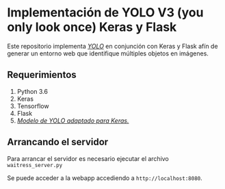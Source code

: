 # Implementación de YOLO V3 (you only look once) Keras y Flask

Este repositorio implementa [*YOLO*](https://pjreddie.com/darknet/yolo/) en conjunción con Keras y Flask afín de generar un entorno web que identifique múltiples objetos en imágenes.


## Requerimientos

1. Python 3.6 
2. Keras
3. Tensorflow
4. Flask
5. [*Modelo de YOLO adaptado para Keras.*](https://github.com/qqwweee/keras-yolo3)

## Arrancando el servidor

Para arrancar el servidor es necesario ejecutar el archivo ```waitress_server.py```

Se puede acceder a la webapp accediendo a `http://localhost:8080`.



